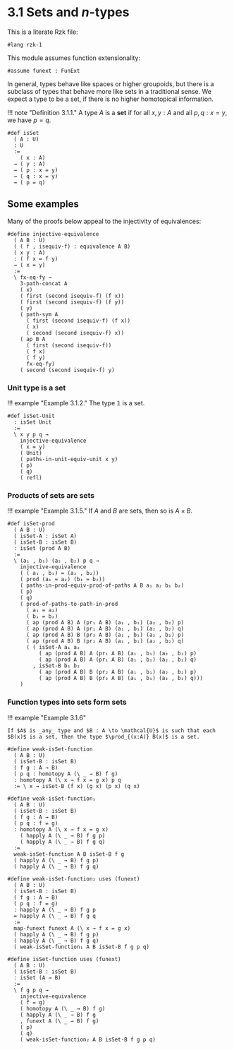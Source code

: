 # 3.1 Sets and $n$-types

This is a literate Rzk file:

```rzk
#lang rzk-1
```

This module assumes function extensionality:

```rzk
#assume funext : FunExt
```

In general, types behave like spaces or higher groupoids, but there is a subclass of types that behave more like sets in a traditional sense.
We expect a type to be a set, if there is no higher homotopical information.

!!! note "Definition 3.1.1."
    A type $A$ is a **set** if for all $x, y : A$ and all $p, q : x = y$, we have $p = q$.

```rzk
#def isSet
  ( A : U)
  : U
  :=
    ( x : A)
  → ( y : A)
  → ( p : x = y)
  → ( q : x = y)
  → ( p = q)
```

## Some examples

Many of the proofs below appeal to the injectivity of equivalences:

```rzk
#define injective-equivalence
  ( A B : U)
  ( ( f , isequiv-f) : equivalence A B)
  ( x y : A)
  : ( f x = f y)
  → ( x = y)
  :=
  \ fx-eq-fy →
    3-path-concat A
    ( x)
    ( first (second isequiv-f) (f x))
    ( first (second isequiv-f) (f y))
    ( y)
    ( path-sym A
      ( first (second isequiv-f) (f x))
      ( x)
      ( second (second isequiv-f) x))
    ( ap B A
      ( first (second isequiv-f))
      ( f x)
      ( f y)
      fx-eq-fy)
    ( second (second isequiv-f) y)
```

### Unit type is a set

!!! example "Example 3.1.2."
    The type $\mathbb{1}$ is a set.

```rzk
#def isSet-Unit
  : isSet Unit
  :=
  \ x y p q →
    injective-equivalence
    ( x = y)
    ( Unit)
    ( paths-in-unit-equiv-unit x y)
    ( p)
    ( q)
    ( refl)
```

### Products of sets are sets

!!! example "Example 3.1.5."
    If $A$ and $B$ are sets, then so is $A \times B$.

```rzk
#def isSet-prod
  ( A B : U)
  ( isSet-A : isSet A)
  ( isSet-B : isSet B)
  : isSet (prod A B)
  :=
  \ (a₁ , b₁) (a₂ , b₂) p q →
    injective-equivalence
    ( ( a₁ , b₁) = (a₂ , b₂))
    ( prod (a₁ = a₂) (b₁ = b₂))
    ( paths-in-prod-equiv-prod-of-paths A B a₁ a₂ b₁ b₂)
    ( p)
    ( q)
    ( prod-of-paths-to-path-in-prod
      ( a₁ = a₂)
      ( b₁ = b₂)
      ( ap (prod A B) A (pr₁ A B) (a₁ , b₁) (a₂ , b₂) p)
      ( ap (prod A B) A (pr₁ A B) (a₁ , b₁) (a₂ , b₂) q)
      ( ap (prod A B) B (pr₂ A B) (a₁ , b₁) (a₂ , b₂) p)
      ( ap (prod A B) B (pr₂ A B) (a₁ , b₁) (a₂ , b₂) q)
      ( ( isSet-A a₁ a₂
          ( ap (prod A B) A (pr₁ A B) (a₁ , b₁) (a₂ , b₂) p)
          ( ap (prod A B) A (pr₁ A B) (a₁ , b₁) (a₂ , b₂) q)
        , isSet-B b₁ b₂
          ( ap (prod A B) B (pr₂ A B) (a₁ , b₁) (a₂ , b₂) p)
          ( ap (prod A B) B (pr₂ A B) (a₁ , b₁) (a₂ , b₂) q)))
    )
```

### Function types into sets form sets

!!! example "Example 3.1.6"

    If $A$ is _any_ type and $B : A \to \mathcal{U}$ is such that each $B(x)$ is a set, then the type $\prod_{(x:A)} B(x)$ is a set.

```rzk
#define weak-isSet-function
  ( A B : U)
  ( isSet-B : isSet B)
  ( f g : A → B)
  ( p q : homotopy A (\ _ → B) f g)
  : homotopy A (\ x → f x = g x) p q
  := \ x → isSet-B (f x) (g x) (p x) (q x)

#define weak-isSet-function₁
  ( A B : U)
  ( isSet-B : isSet B)
  ( f g : A → B)
  ( p q : f = g)
  : homotopy A (\ x → f x = g x)
    ( happly A (\ _ → B) f g p)
    ( happly A (\ _ → B) f g q)
  :=
  weak-isSet-function A B isSet-B f g
  ( happly A (\ _ → B) f g p)
  ( happly A (\ _ → B) f g q)

#define weak-isSet-function₂ uses (funext)
  ( A B : U)
  ( isSet-B : isSet B)
  ( f g : A → B)
  ( p q : f = g)
  : happly A (\ _ → B) f g p
  = happly A (\ _ → B) f g q
  :=
  map-funext funext A (\ x → f x = g x)
  ( happly A (\ _ → B) f g p)
  ( happly A (\ _ → B) f g q)
  ( weak-isSet-function₁ A B isSet-B f g p q)

#define isSet-function uses (funext)
  ( A B : U)
  ( isSet-B : isSet B)
  : isSet (A → B)
  :=
  \ f g p q →
    injective-equivalence
    ( f = g)
    ( homotopy A (\ _ → B) f g)
    ( happly A (\ _ → B) f g
    , funext A (\ _ → B) f g)
    ( p)
    ( q)
    ( weak-isSet-function₂ A B isSet-B f g p q)
```
